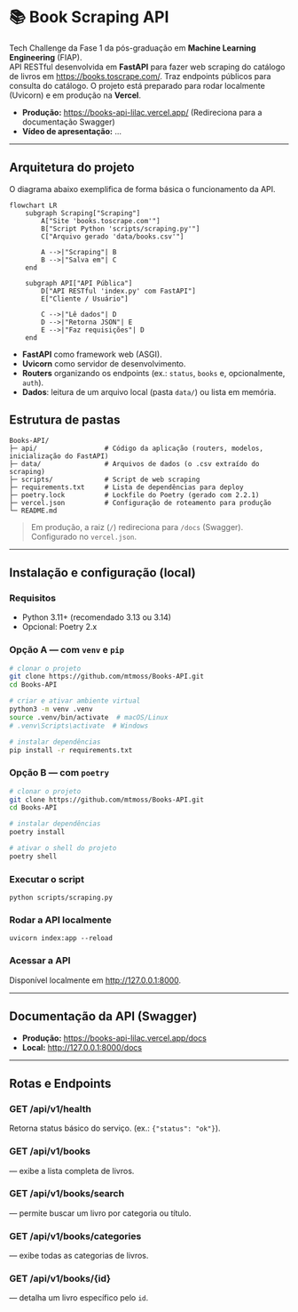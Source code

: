 # 📚 Book Scraping API

Tech Challenge da Fase 1 da pós-graduação em **Machine Learning Engineering** (FIAP).  
API RESTful desenvolvida em **FastAPI** para fazer web scraping do catálogo de livros em https://books.toscrape.com/. Traz endpoints públicos para consulta do catálogo. O projeto está preparado para rodar localmente (Uvicorn) e em produção na **Vercel**.

- **Produção:** https://books-api-lilac.vercel.app/ (Redireciona para a documentação Swagger)
- **Vídeo de apresentação:** ...

---

## Arquitetura do projeto
O diagrama abaixo exemplifica de forma básica o funcionamento da API.
```mermaid
flowchart LR
    subgraph Scraping["Scraping"]
        A["Site 'books.toscrape.com'"]
        B["Script Python 'scripts/scraping.py'"]
        C["Arquivo gerado 'data/books.csv'"]

        A -->|"Scraping"| B
        B -->|"Salva em"| C
    end

    subgraph API["API Pública"]
        D["API RESTful 'index.py' com FastAPI"]
        E["Cliente / Usuário"]

        C -->|"Lê dados"| D
        D -->|"Retorna JSON"| E
        E -->|"Faz requisições"| D
    end
```
- **FastAPI** como framework web (ASGI).  
- **Uvicorn** como servidor de desenvolvimento.  
- **Routers** organizando os endpoints (ex.: `status`, `books` e, opcionalmente, `auth`).  
- **Dados**: leitura de um arquivo local (pasta `data/`) ou lista em memória.

## Estrutura de pastas

```
Books-API/
├─ api/                 # Código da aplicação (routers, modelos, inicialização do FastAPI)
├─ data/                # Arquivos de dados (o .csv extraído do scraping)
├─ scripts/             # Script de web scraping
├─ requirements.txt     # Lista de dependências para deploy
├─ poetry.lock          # Lockfile do Poetry (gerado com 2.2.1)
├─ vercel.json          # Configuração de roteamento para produção
└─ README.md
```

> Em produção, a raiz (`/`) redireciona para `/docs` (Swagger). Configurado no `vercel.json`.

---

## Instalação e configuração (local)

### Requisitos
- Python 3.11+ (recomendado 3.13 ou 3.14)
- Opcional: Poetry 2.x

### Opção A — com `venv` e `pip`
```bash
# clonar o projeto
git clone https://github.com/mtmoss/Books-API.git
cd Books-API

# criar e ativar ambiente virtual
python3 -m venv .venv
source .venv/bin/activate  # macOS/Linux
# .venv\Scripts\activate  # Windows

# instalar dependências
pip install -r requirements.txt
```

### Opção B — com `poetry`
```bash
# clonar o projeto
git clone https://github.com/mtmoss/Books-API.git
cd Books-API

# instalar dependências
poetry install

# ativar o shell do projeto
poetry shell
```

### Executar o script
```
python scripts/scraping.py
```

### Rodar a API localmente
```
uvicorn index:app --reload
```

### Acessar a API
Disponível localmente em http://127.0.0.1:8000.

---

## Documentação da API (Swagger)

- **Produção:** https://books-api-lilac.vercel.app/docs  
- **Local:** http://127.0.0.1:8000/docs

---

## Rotas e Endpoints

### GET /api/v1/health
Retorna status básico do serviço. (ex.: `{"status": "ok"}`).

### GET /api/v1/books
— exibe a lista completa de livros.

### GET /api/v1/books/search
— permite buscar um livro por categoria ou título.

### GET /api/v1/books/categories
— exibe todas as categorias de livros.

### GET /api/v1/books/{id}
— detalha um livro específico pelo `id`.